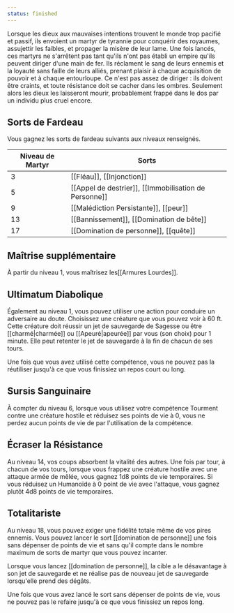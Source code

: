 ```yaml
---
status: finished
---
```


Lorsque les dieux aux mauvaises intentions trouvent le monde trop pacifié et passif, ils envoient un martyr de tyrannie pour conquérir des royaumes, assujettir les faibles, et propager la misère de leur lame. Une fois lancés, ces martyrs ne s'arrêtent pas tant qu'ils n'ont pas établi un empire qu'ils peuvent diriger d'une main de fer. Ils réclament le sang de leurs ennemis et la loyauté sans faille de leurs alliés, prenant plaisir à chaque acquisition de pouvoir et à chaque entourloupe. Ce n'est pas assez de diriger : ils doivent être craints, et toute résistance doit se cacher dans les ombres. Seulement alors les dieux les laisseront mourir, probablement frappé dans le dos par un individu plus cruel encore.

## Sorts de Fardeau

Vous gagnez les sorts de fardeau suivants aux niveaux renseignés. 

| Niveau de Martyr | Sorts                                                 |
| ---------------- | ----------------------------------------------------- |
| 3                | [[Fléau]], [[Injonction]]                             |
| 5                | [[Appel de destrier]], [[Immobilisation de Personne]] |
| 9                | [[Malédiction Persistante]], [[peur]]                 |
| 13               | [[Bannissement]], [[Domination de bête]]              |
| 17               | [[Domination de personne]], [[quête]]                 |

## Maîtrise supplémentaire

À partir du niveau 1, vous maîtrisez les[[Armures Lourdes]].

## Ultimatum Diabolique

Également au niveau 1, vous pouvez utiliser une action pour conduire un adversaire au doute. Choisissez une créature que vous pouvez voir à 60 ft. Cette créature doit réussir un jet de sauvegarde de Sagesse ou être [[charmé|charmée]] ou [[Apeuré|apeurée]] par vous (son choix) pour 1 minute. Elle peut retenter le jet de sauvegarde à la fin de chacun de ses tours.

Une fois que vous avez utilisé cette compétence, vous ne pouvez pas la réutiliser jusqu'à ce que vous finissiez un repos court ou long.

## Sursis Sanguinaire

À compter du niveau 6, lorsque vous utilisez votre compétence Tourment contre une créature hostile et réduisez ses points de vie à 0, vous ne perdez aucun points de vie de par l'utilisation de la compétence.

## Écraser la Résistance

Au niveau 14, vos coups absorbent la vitalité des autres. Une fois par tour, à chacun de vos tours, lorsque vous frappez une créature hostile avec une attaque armée de mêlée, vous gagnez 1d8 points de vie temporaires. Si vous réduisez un Humanoïde à 0 point de vie avec l'attaque, vous gagnez plutôt 4d8 points de vie temporaires.

## Totalitariste

Au niveau 18, vous pouvez exiger une fidélité totale même de vos pires ennemis. Vous pouvez lancer le sort [[domination de personne]] une fois sans dépenser de points de vie et sans qu'il compte dans le nombre maximum de sorts de martyr que vous pouvez incanter. 

Lorsque vous lancez [[domination de personne]], la cible a le désavantage à son jet de sauvegarde et ne réalise pas de nouveau jet de sauvegarde lorsqu'elle prend des dégâts.

Une fois que vous avez lancé le sort sans dépenser de points de vie, vous ne pouvez pas le refaire jusqu'à ce que vous finissiez un repos long.